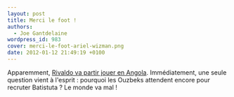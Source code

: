 ```yaml
---
layout: post
title: Merci le foot !
authors:
  - Joe Gantdelaine
wordpress_id: 983
cover: merci-le-foot-ariel-wizman.png
date: 2012-01-12 21:49:19 +0100
---
```


Apparemment,
[Rivaldo va partir jouer en Angola](http://www.lequipe.fr/Football/breves2012/20120112_141535_rivaldo-vers-l-angola.html).
Immédiatement, une seule question vient à l'esprit : pourquoi les Ouzbeks
attendent encore pour recruter Batistuta ? Le monde va mal !
